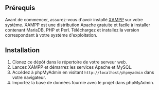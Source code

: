 ## Prérequis

Avant de commencer, assurez-vous d'avoir installé [XAMPP](https://www.apachefriends.org/download.html) sur votre système. XAMPP est une distribution Apache gratuite et facile à installer contenant MariaDB, PHP et Perl. Téléchargez et installez la version correspondant à votre système d'exploitation.

## Installation

1. Clonez ce dépôt dans le répertoire de votre serveur web.
2. Lancez XAMPP et démarrez les services Apache et MySQL.
3. Accédez à phpMyAdmin en visitant `http://localhost/phpmyadmin` dans votre navigateur.
4. Importez la base de données fournie avec le projet dans phpMyAdmin.
